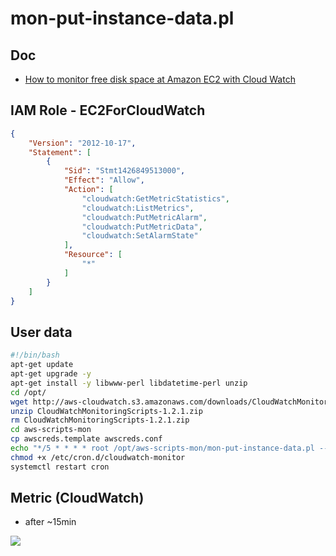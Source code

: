 # mon-put-instance-data.pl

## Doc
* [How to monitor free disk space at Amazon EC2 with Cloud Watch](https://www.howtoforge.com/tutorial/how-to-monitor-disk-space-with-cloudwatch/)

## IAM Role - EC2ForCloudWatch
````json
{
    "Version": "2012-10-17",
    "Statement": [
        {
            "Sid": "Stmt1426849513000",
            "Effect": "Allow",
            "Action": [
                "cloudwatch:GetMetricStatistics",
                "cloudwatch:ListMetrics",
                "cloudwatch:PutMetricAlarm",
                "cloudwatch:PutMetricData",
                "cloudwatch:SetAlarmState"
            ],
            "Resource": [
                "*"
            ]
        }
    ]
}
````

## User data
````bash
#!/bin/bash
apt-get update
apt-get upgrade -y
apt-get install -y libwww-perl libdatetime-perl unzip
cd /opt/
wget http://aws-cloudwatch.s3.amazonaws.com/downloads/CloudWatchMonitoringScripts-1.2.1.zip
unzip CloudWatchMonitoringScripts-1.2.1.zip
rm CloudWatchMonitoringScripts-1.2.1.zip
cd aws-scripts-mon
cp awscreds.template awscreds.conf
echo "*/5 * * * * root /opt/aws-scripts-mon/mon-put-instance-data.pl --disk-space-used --disk-path=/ --from-cron" > /etc/cron.d/cloudwatch-monitor
chmod +x /etc/cron.d/cloudwatch-monitor
systemctl restart cron
````

## Metric (CloudWatch)
* after ~15min

[<img src="https://i.imgur.com/QkM5wEk.png">](https://i.imgur.com/QkM5wEk.png)
